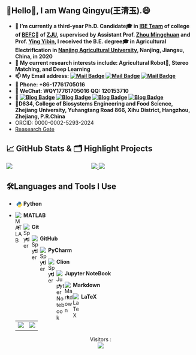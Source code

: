 

## 👋Hello🙂, I am Wang Qingyu(王清玉).😄


- **🔭 I’m currently a third-year Ph.D. Candidate🎓 in [IBE Team](http://ibe.zju.edu.cn/index.html) of college of [BEFC](http://www.caefs.zju.edu.cn/caefsen/)🚜  of [ZJU](https://www.zju.edu.cn/english/), supervised by Assistant Prof. [Zhou Mingchuan](https://github.com/zhoushuai123) and Prof. [Ying Yibin](https://person.zju.edu.cn/en/0089059), I received the B.E. degree🎓 in Agricultural Electrification in [Nanjing Agricultural University](http://english.njau.edu.cn/), Nanjing, Jiangsu, China, in 2020**
- **🌱 My current research interests include: Agricultural Robot🤖, Stereo Matching, and Deep Learning**
- **📫 My Email address: [![Mail Badge](https://img.shields.io/badge/-wqy980618@gmail.com-c14438?style=flat-square&logo=Gmail&logoColor=yellow&link=mailto:wqy980618@gmail.com)](mailto:wqy980618@gmail.com) [![Mail Badge](https://img.shields.io/badge/-12013027@zju.edu.cn-c14438?style=flat-square&logo=Gmail&logoColor=yellow&link=mailto:12013027@zju.edu.cn)](mailto:12013027@zju.edu.cn) [![Mail Badge](https://img.shields.io/badge/-120153710@qq.com-c14438?style=flat-square&logo=Gmail&logoColor=yellow&link=mailto:120153710@qq.com)](mailto:120153710@qq.com)**
- **📱 Phone: +86-17761705016**
- **💬 WeChat: WQY17761705016 QQ: 120153710**
- **👀 [![Blog Badge](https://img.shields.io/badge/zhihu-王清玉-blue)](https://www.zhihu.com/people/wqy-20-44) [![Blog Badge](https://img.shields.io/badge/CSDN-WQY980618-red)](https://blog.csdn.net/qq_38436082?spm=1010.2135.3001.5343) [![Blog Badge](https://img.shields.io/badge/bilibili-bili%5f183915820-pink)](https://space.bilibili.com/183915820) [![Blog Badge](https://img.shields.io/badge/weibo-WQY985-yellow)](https://weibo.com/7082106592/profile?rightmod=1&wvr=6&mod=personinfo)**
- **📍D634, College of Biosystems Engineering and Food Science, Zhejiang University, Yuhangtang Road 866, Xihu District, Hangzhou, Zhejiang, P.R.China**
- ORCID: 0000-0002-5293-2024
- [Reasearch Gate](https://www.researchgate.net/profile/Qingyu-Wang-18)

## &#x1f4c8; GitHub Stats & 🗂️ Highlight Projects

<a href="https://github.com/wangqingyu985">
    <img align="left" width="45%" src="https://github-readme-stats.vercel.app/api?username=wangqingyu985&theme=nightowl&show_icons=true" />
</a>

<a href="https://github.com/wangqingyu985/PlantStereo">
  <img src="https://github-readme-stats.vercel.app/api/pin/?username=wangqingyu985&repo=PlantStereo&theme=tokyonight&show_icons=true" />
</a>

<a href="https://github.com/wangqingyu985/OpenStereo">
  <img src="https://github-readme-stats.vercel.app/api/pin/?username=wangqingyu985&repo=OpenStereo&theme=tokyonight&show_icons=true" />
</a>

## 🛠Languages and Tools I Use

- <img align="left" alt="Python" width="22px" src="https://raw.githubusercontent.com/github/explore/80688e429a7d4ef2fca1e82350fe8e3517d3494d/topics/python/python.png" />  **Python**

- <img align="left" alt="MATLAB" width="22px" src="https://upload.wikimedia.org/wikipedia/commons/2/21/Matlab_Logo.png" />  **MATLAB**

- <img align="left" alt="Spyder" width="22px" src="https://simpleicons.org/icons/git.svg" />  **Git**

- <img align="left" alt="Spyder" width="22px" src="https://simpleicons.org/icons/github.svg" />  **GitHub**

- <img align="left" alt="Spyder" width="22px" src="https://simpleicons.org/icons/pycharm.svg" /> **PyCharm**

-  <img align="left" alt="Spyder" width="22px" src="https://simpleicons.org/icons/clion.svg" />**Clion**

- <img align="left" alt="Jupyter Notebook" width="22px" src="https://www.vectorlogo.zone/logos/jupyter/jupyter-icon.svg" /> **Jupyter NoteBook**

- <img align="left" alt="Markdown" width="22px" src="https://simpleicons.org/icons/markdown.svg" /> **Markdown**

- <img align="left" alt="LaTeX" width="22px" src="https://simpleicons.org/icons/overleaf.svg"/>  **LaTeX**

  <table width="100%"> 
    <tr>
      <td width="50%">
        <img src="https://github-readme-stats-eight-theta.vercel.app/api/top-langs/?username=wangqingyu985&layout=compact&langs_count=8&theme=algolia">
      </td>
      <td width="50%">
        <img src="https://github-readme-stats.vercel.app/api/top-langs?username=wangqingyu985&amp;langs_count=8&amp;theme=algolia">
      </td>
    </tr>
  </table>

<p align="center"> 
  Visitors :<br>
  <img src="https://profile-counter.glitch.me/wangqingyu985/count.svg" />
</p>
